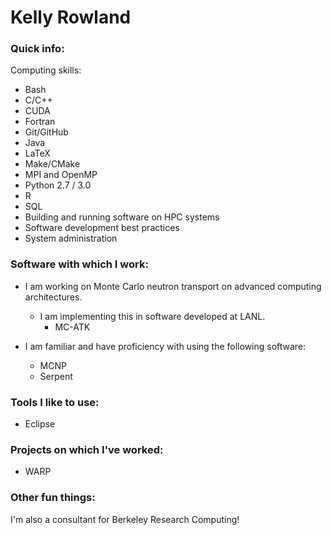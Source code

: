 # Kelly Rowland

### Quick info: ###

Computing skills:

* Bash
* C/C++
* CUDA
* Fortran
* Git/GitHub
* Java
* LaTeX
* Make/CMake
* MPI and OpenMP
* Python 2.7 / 3.0
* R
* SQL
* Building and running software on HPC systems
* Software development best practices
* System administration

### Software with which I work: ###

* I am working on Monte Carlo neutron transport on advanced computing architectures.
  * I am implementing this in software developed at LANL.
    * MC-ATK

* I am familiar and have proficiency with using the following software:
  * MCNP
  * Serpent

### Tools I like to use: ###

* Eclipse

### Projects on which I've worked: ###

* WARP

### Other fun things: ###

I'm also a consultant for Berkeley Research Computing!
